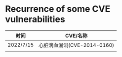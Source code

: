
# Recurrence of some CVE vulnerabilities
|  时间   |CVE/名称      |
|:---------:|:-------:|
|  2022/7/15        |   心脏滴血漏洞(CVE-2014-0160)        |
|         |            |

